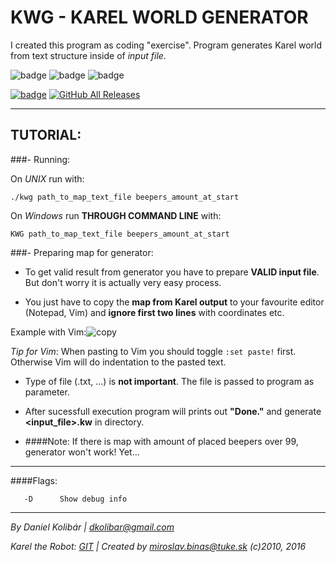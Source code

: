 # KWG - KAREL WORLD GENERATOR

I created this program as coding "exercise".
Program generates Karel world from text structure inside of *input file*.

![badge](https://img.shields.io/badge/-TUKE-red.svg)
![badge](https://img.shields.io/badge/testen_on:-UNIX-orange.svg)
![badge](https://img.shields.io/badge/testen_on:-Windows-blue.svg)



[![badge](https://img.shields.io/badge/latest%20release:-CLICK_HERE!-brightgreen.svg?logo=appveyor&longCache=true&style=for-the-badge)](https://github.com/DKolibar/KWG/releases)
[![GitHub All Releases](https://img.shields.io/github/downloads/DKolibar/KWG/total.svg?logo=appveyor&longCache=true&style=for-the-badge)](https://github.com/DKolibar/KWG/releases)

---

## TUTORIAL:

###- Running:

On *UNIX* run with:
```console
./kwg path_to_map_text_file beepers_amount_at_start
```

On *Windows* run **THROUGH COMMAND LINE** with:
```console
KWG path_to_map_text_file beepers_amount_at_start
```

###- Preparing map for generator:
 
 - To get valid result from generator you have to prepare **VALID input file**. But don't worry it is actually very easy process.
  
 - You just have to copy the **map from Karel output** to your favourite editor (Notepad, Vim) and **ignore first two lines** with coordinates etc.
 
 Example with Vim:![copy](https://i.imgur.com/pZuaLMc.png)
 
 *Tip for Vim*: When pasting to Vim you should toggle `:set paste!` first. Otherwise Vim will do indentation to the pasted text.

 - Type of file (.txt, ...) is **not important**. The file is passed to program as parameter.

 - After sucessfull execution program will prints out **"Done."** and generate **<input_file>.kw** in directory.

 - ####Note: If there is map with amount of placed beepers over 99, generator won't work! Yet...

---

####Flags:
```console   
   -D      Show debug info
```

---

*By Daniel Kolibár | dkolibar@gmail.com*

*Karel the Robot: [GIT](https://git.kpi.fei.tuke.sk/kpi/karel-the-robot) | Created by miroslav.binas@tuke.sk (c)2010, 2016*